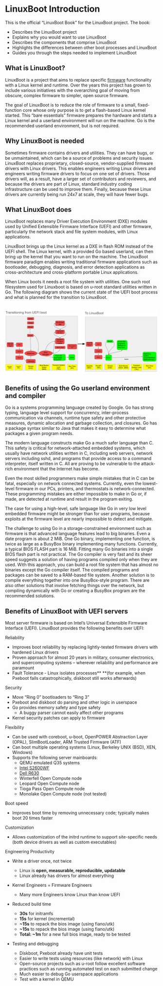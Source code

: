 # LinuxBoot Introduction

This is the official “LinuxBoot Book” for the LinuxBoot project. The book:

*   Describes the LinuxBoot project
*   Explains why you would want to use LinuxBoot
*   Describes the components that comprise LinuxBoot
*   Highlights the differences between other boot processes and LinuxBoot
*   Guides you through the steps needed to implement LinuxBoot


## What is LinuxBoot?

LinuxBoot is a project that aims to replace specific [firmware](../glossary/README.md) functionality with a Linux kernel and runtime. Over the years this project has grown to include various initiatives with the overarching goal of moving from obscure, complex firmware to simpler, open source firmware.

The goal of LinuxBoot is to reduce the role of firmware to a small, fixed-function core whose only purpose is to get a flash-based Linux kernel started. This “bare essentials” firmware prepares the hardware and starts a Linux kernel and a userland environment will run on the machine. Go is the recommended userland environment, but is not required.

## Why LinuxBoot is needed

Sometimes firmware contains drivers and utilities. They can have bugs, or be unmaintained, which can be a source of problems and security issues. LinuxBoot replaces proprietary, closed-source, vendor-supplied firmware drivers with Linux drivers. This enables engineers writing Linux drivers and engineers writing firmware drivers to focus on one set of drivers. Those drivers will, as a result, have a larger set of contributors and reviewers, and because the drivers are part of Linux, standard industry coding infrastructure can be used to improve them. Finally, because these Linux drivers are currently being run 24x7 at scale, they will have fewer bugs.

## What LinuxBoot does

LinuxBoot replaces many Driver Execution Environment (DXE) modules used by Unified Extensible Firmware Interface (UEFI) and other firmware, particularly the network stack and file system modules, with Linux applications.

LinuxBoot brings up the Linux kernel as a DXE in flash ROM instead of the UEFI shell. The Linux kernel, with a provided Go based userland, can then bring up the kernel that you want to run on the machine. The LinuxBoot firmware paradigm enables writing traditional firmware applications such as bootloader, debugging, diagnosis, and error detection applications as cross-architecture and cross-platform portable Linux applications.

When Linux boots it needs a root file system with utilities. One such root filesystem used for Linuxboot is based on u-root standard utilities written in Go. The following diagram shows the current state of the UEFI boot process and what is planned for the transition to LinuxBoot.


## 

![image](../images/UEFI-versus-LinuxBoot.svg)


## Benefits of using the Go userland environment and compiler

Go is a systems programming language created by Google. Go has strong typing, language level support for concurrency, inter-process communication via channels, runtime type safety and other protective measures, dynamic allocation and garbage collection, and closures. Go has a package syntax similar to Java that makes it easy to determine what packages a given program needs.

The modern language constructs make Go a much safer language than C. This safety is critical for network-attached embedded systems, which usually have network utilities written in C, including web servers, network servers including sshd, and programs that provide access to a command interpreter, itself written in C. All are proving to be vulnerable to the attack-rich environment that the Internet has become. 

Even the most skilled programmers make simple mistakes that in C can be fatal, especially on network connected systems. Currently, even the lowest-level firmware in our PCs, printers, and thermostats is network-connected. These programming mistakes are either impossible to make in Go or, if made, are detected at runtime and result in the program exiting.

The case for using a high-level, safe language like Go in very low level embedded firmware might be stronger than for user programs, because exploits at the firmware level are nearly impossible to detect and mitigate. 

The challenge to using Go in a storage-constrained environment such as firmware is that advanced language features lead to big binaries. Even a date program is about 2 MiB. One Go binary, implementing one function, is twice as large as a BusyBox binary implementing many functions. Currently, a typical BIOS FLASH part is 16 MiB. Fitting many Go binaries into a single BIOS flash part is not practical. The Go compiler is very fast and its sheer speed suggests a solution of having programs compiled only when they are used. With this approach, you can build a root file system that has almost no binaries except the Go compiler itself. The compiled programs and packages can be saved to a RAM-based file system. Another solution is to compile everything together into one BusyBox-style program. There are also other solutions that involve fetching things over the network, but compiling dynamically with Go or creating a BusyBox program are the recommended solutions.

## Benefits of LinuxBoot with UEFI servers

Most server firmware is based on Intel’s Universal Extensible Firmware Interface (UEFI). LinuxBoot provides the following benefits over UEFI:

Reliability

*   Improves boot reliability by replacing lightly-tested firmware drivers with hardened Linux drivers
*   Proven approach for almost 20 years in military, consumer electronics, and supercomputing systems – wherever reliability and performance are paramount
*   Fault Tolerance - Linux isolates processes** **(for example, when Pxeboot fails catastrophically, diskboot still works afterwards)

Security

*   Move “Ring 0” bootloaders to “Ring 3”
*   Pxeboot and diskboot do parsing and other logic in userspace
*   Go provides memory safety and type safety
    *   A buggy parser cannot easily affect other programs
*   Kernel security patches can apply to firmware

Flexibility

*   Can be used with coreboot, u-boot, OpenPOWER Abstraction Layer (OPAL), SlimBootLoader, ARM Trusted Firmware (ATF)
*   Can boot multiple operating systems (Linux, Berkeley UNIX (BSD), XEN, Windows)
*   Supports the following server mainboards:
    *   QEMU emulated Q35 systems
    *   [Intel S2600WF](https://trmm.net/S2600wf)
    *   [Dell R630](https://trmm.net/NERF)
    *   Winterfell Open Compute node
    *   Leopard Open Compute node
    *   Tioga Pass Open Compute node
    *   Monolake Open Compute node (not tested)

Boot speed

*   Improves boot time by removing unnecessary code; typically makes boot 20 times faster

Customization

*   Allows customization of the initrd runtime to support site-specific needs (both device drivers as well as custom executables)

Engineering Productivity

*   Write a driver once, not twice
    *   Linux is **open, measurable, reproducible, updatable**
    *   Linux already has drivers for almost everything
*   Kernel Engineers = Firmware Engineers
    *   Many more Engineers know Linux than know UEFI
*   Reduced build time
    *   **30s** for initramfs
    *   **15s** for kernel (incremental)
    *   **~15s** to repack the bios image (using fiano/utk)
    *   **~15s** to repack the bios image (using fiano/utk)
    *   **Total: ~1m** for a new full bios image, ready to be tested

*   Testing and debugging
    *   Diskboot, Pxeboot already have unit tests
    *   Easier to write tests using resources (like network) with Linux
    *   Open-source projects such as u-root follow excellent software practices such as running automated test on each submitted change
    *   Much easier to debug Go userspace applications
    *   Test with a kernel in QEMU
